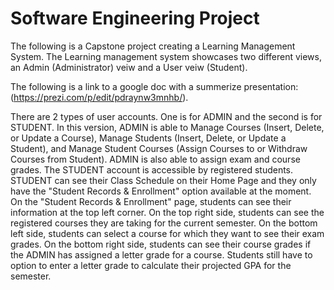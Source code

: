 # Software Engineering Project

The following is a Capstone project creating a Learning Management System.
The Learning management system showcases two different views, an Admin (Administrator) veiw and a User veiw (Student).

The following is a link to a google doc with a summerize presentation: (https://prezi.com/p/edit/pdraynw3mnhb/).


There are 2 types of user accounts. One is for ADMIN and the second is for STUDENT. In this version, ADMIN is able to Manage Courses (Insert, Delete, or Update a Course), Manage Students (Insert, Delete, or Update a Student), and Manage Student Courses (Assign Courses to or Withdraw Courses from Student). ADMIN is also able to assign exam and course grades. The STUDENT account is accessible by registered students. STUDENT can see their Class Schedule on their Home Page and they only have the "Student Records & Enrollment" option available at the moment. On the "Student Records & Enrollment" page, students can see their information at the top left corner. On the top right side, students can see the registered courses they are taking for the current semester. On the bottom left side, students can select a course for which they want to see their exam grades. On the bottom right side, students can see their course grades if the ADMIN has assigned a letter grade for a course. Students still have to option to enter a letter grade to calculate their projected GPA for the semester. 
